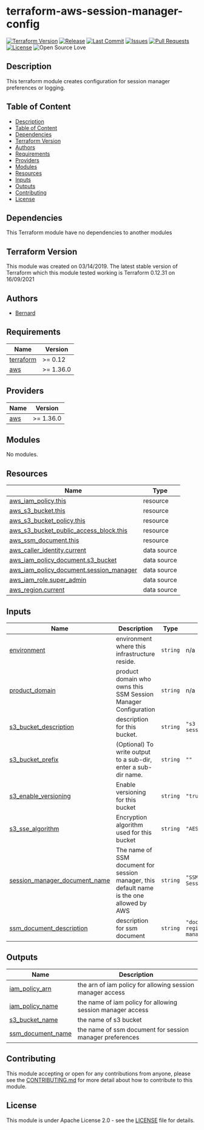 # terraform-aws-session-manager-config

[![Terraform Version](https://img.shields.io/badge/Terraform%20Version->=0.12.0,<0.13.0-blue.svg)](https://releases.hashicorp.com/terraform/)
[![Release](https://img.shields.io/github/release/traveloka/terraform-aws-session-manager-config.svg)](https://github.com/traveloka/terraform-aws-session-manager-config/releases)
[![Last Commit](https://img.shields.io/github/last-commit/traveloka/terraform-aws-session-manager-config.svg)](https://github.com/traveloka/terraform-aws-session-manager-config/commits/master)
[![Issues](https://img.shields.io/github/issues/traveloka/terraform-aws-session-manager-config.svg)](https://github.com/traveloka/terraform-aws-session-manager-config/issues)
[![Pull Requests](https://img.shields.io/github/issues-pr/traveloka/terraform-aws-session-manager-config.svg)](https://github.com/traveloka/terraform-aws-session-manager-config/pulls)
[![License](https://img.shields.io/github/license/traveloka/terraform-aws-session-manager-config.svg)](https://github.com/traveloka/terraform-aws-session-manager-config/blob/master/LICENSE)
![Open Source Love](https://badges.frapsoft.com/os/v1/open-source.png?v=103)

## Description

This terraform module creates configuration for session manager preferences or logging. 


## Table of Content
- [Description](#description)
- [Table of Content](#table-of-content)
- [Dependencies](#dependencies)
- [Terraform Version](#terraform-version)
- [Authors](#authors)
- [Requirements](#requirements)
- [Providers](#providers)
- [Modules](#modules)
- [Resources](#resources)
- [Inputs](#inputs)
- [Outputs](#outputs)
- [Contributing](#contributing)
- [License](#license)


## Dependencies

This Terraform module have no dependencies to another modules


## Terraform Version
This module was created on 03/14/2019. The latest stable version of Terraform which this module tested working is Terraform 0.12.31 on 16/09/2021


## Authors
* [Bernard](https://github.com/SiahaanBernard)


<!-- BEGINNING OF PRE-COMMIT-TERRAFORM DOCS HOOK -->
## Requirements

| Name | Version |
|------|---------|
| <a name="requirement_terraform"></a> [terraform](#requirement\_terraform) | >= 0.12 |
| <a name="requirement_aws"></a> [aws](#requirement\_aws) | >= 1.36.0 |

## Providers

| Name | Version |
|------|---------|
| <a name="provider_aws"></a> [aws](#provider\_aws) | >= 1.36.0 |

## Modules

No modules.

## Resources

| Name | Type |
|------|------|
| [aws_iam_policy.this](https://registry.terraform.io/providers/hashicorp/aws/latest/docs/resources/iam_policy) | resource |
| [aws_s3_bucket.this](https://registry.terraform.io/providers/hashicorp/aws/latest/docs/resources/s3_bucket) | resource |
| [aws_s3_bucket_policy.this](https://registry.terraform.io/providers/hashicorp/aws/latest/docs/resources/s3_bucket_policy) | resource |
| [aws_s3_bucket_public_access_block.this](https://registry.terraform.io/providers/hashicorp/aws/latest/docs/resources/s3_bucket_public_access_block) | resource |
| [aws_ssm_document.this](https://registry.terraform.io/providers/hashicorp/aws/latest/docs/resources/ssm_document) | resource |
| [aws_caller_identity.current](https://registry.terraform.io/providers/hashicorp/aws/latest/docs/data-sources/caller_identity) | data source |
| [aws_iam_policy_document.s3_bucket](https://registry.terraform.io/providers/hashicorp/aws/latest/docs/data-sources/iam_policy_document) | data source |
| [aws_iam_policy_document.session_manager](https://registry.terraform.io/providers/hashicorp/aws/latest/docs/data-sources/iam_policy_document) | data source |
| [aws_iam_role.super_admin](https://registry.terraform.io/providers/hashicorp/aws/latest/docs/data-sources/iam_role) | data source |
| [aws_region.current](https://registry.terraform.io/providers/hashicorp/aws/latest/docs/data-sources/region) | data source |

## Inputs

| Name | Description | Type | Default | Required |
|------|-------------|------|---------|:--------:|
| <a name="input_environment"></a> [environment](#input\_environment) | environment where this infrastructure reside. | `string` | n/a | yes |
| <a name="input_product_domain"></a> [product\_domain](#input\_product\_domain) | product domain who owns this SSM Session Manager Configuration | `string` | n/a | yes |
| <a name="input_s3_bucket_description"></a> [s3\_bucket\_description](#input\_s3\_bucket\_description) | description for this bucket. | `string` | `"s3 bucket to store SSM session manager logs"` | no |
| <a name="input_s3_bucket_prefix"></a> [s3\_bucket\_prefix](#input\_s3\_bucket\_prefix) | (Optional) To write output to a sub-dir, enter a sub-dir name. | `string` | `""` | no |
| <a name="input_s3_enable_versioning"></a> [s3\_enable\_versioning](#input\_s3\_enable\_versioning) | Enable versioning for this bucket | `string` | `"true"` | no |
| <a name="input_s3_sse_algorithm"></a> [s3\_sse\_algorithm](#input\_s3\_sse\_algorithm) | Encryption algorithm used for this bucket | `string` | `"AES256"` | no |
| <a name="input_session_manager_document_name"></a> [session\_manager\_document\_name](#input\_session\_manager\_document\_name) | The name of SSM document for session manager, this default name is the one allowed by AWS | `string` | `"SSM-SessionManagerRunShell"` | no |
| <a name="input_ssm_document_description"></a> [ssm\_document\_description](#input\_ssm\_document\_description) | description for ssm document | `string` | `"document to hold regional session manager preferences"` | no |

## Outputs

| Name | Description |
|------|-------------|
| <a name="output_iam_policy_arn"></a> [iam\_policy\_arn](#output\_iam\_policy\_arn) | the arn of iam policy for allowing session manager access |
| <a name="output_iam_policy_name"></a> [iam\_policy\_name](#output\_iam\_policy\_name) | the name of iam policy for allowing session manager access |
| <a name="output_s3_bucket_name"></a> [s3\_bucket\_name](#output\_s3\_bucket\_name) | the name of s3 bucket |
| <a name="output_ssm_document_name"></a> [ssm\_document\_name](#output\_ssm\_document\_name) | the name of ssm document for session manager preferences |
<!-- END OF PRE-COMMIT-TERRAFORM DOCS HOOK -->

## Contributing

This module accepting or open for any contributions from anyone, please see the [CONTRIBUTING.md](https://github.com/traveloka/terraform-aws-session-manager-config/blob/master/CONTRIBUTING.md) for more detail about how to contribute to this module.

## License

This module is under Apache License 2.0 - see the [LICENSE](https://github.com/traveloka/terraform-aws-session-manager-config/blob/master/LICENSE.md) file for details.
